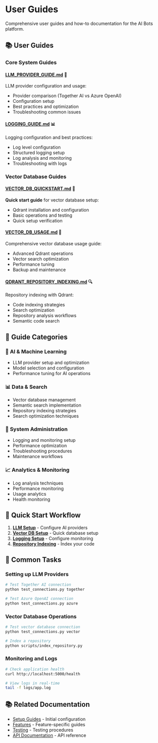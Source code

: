 # User Guides

Comprehensive user guides and how-to documentation for the AI Bots platform.

## 📚 User Guides

### Core System Guides

#### [LLM_PROVIDER_GUIDE.md](./LLM_PROVIDER_GUIDE.md) 🤖
LLM provider configuration and usage:
- Provider comparison (Together AI vs Azure OpenAI)
- Configuration setup
- Best practices and optimization
- Troubleshooting common issues

#### [LOGGING_GUIDE.md](./LOGGING_GUIDE.md) 📊
Logging configuration and best practices:
- Log level configuration
- Structured logging setup
- Log analysis and monitoring
- Troubleshooting with logs

### Vector Database Guides

#### [VECTOR_DB_QUICKSTART.md](./VECTOR_DB_QUICKSTART.md) 🚀
**Quick start guide** for vector database setup:
- Qdrant installation and configuration
- Basic operations and testing
- Quick setup verification

#### [VECTOR_DB_USAGE.md](./VECTOR_DB_USAGE.md) 📖
Comprehensive vector database usage guide:
- Advanced Qdrant operations
- Vector search optimization
- Performance tuning
- Backup and maintenance

#### [QDRANT_REPOSITORY_INDEXING.md](./QDRANT_REPOSITORY_INDEXING.md) 🔍
Repository indexing with Qdrant:
- Code indexing strategies
- Search optimization
- Repository analysis workflows
- Semantic code search

## 🎯 Guide Categories

### 🤖 **AI & Machine Learning**
- LLM provider setup and optimization
- Model selection and configuration
- Performance tuning for AI operations

### 📊 **Data & Search**
- Vector database management
- Semantic search implementation
- Repository indexing strategies
- Search optimization techniques

### 🔧 **System Administration**
- Logging and monitoring setup
- Performance optimization
- Troubleshooting procedures
- Maintenance workflows

### 📈 **Analytics & Monitoring**
- Log analysis techniques
- Performance monitoring
- Usage analytics
- Health monitoring

## 🚀 Quick Start Workflow

1. **[LLM Setup](./LLM_PROVIDER_GUIDE.md)** - Configure AI providers
2. **[Vector DB Setup](./VECTOR_DB_QUICKSTART.md)** - Quick database setup
3. **[Logging Setup](./LOGGING_GUIDE.md)** - Configure monitoring
4. **[Repository Indexing](./QDRANT_REPOSITORY_INDEXING.md)** - Index your code

## 🔧 Common Tasks

### Setting up LLM Providers
```bash
# Test Together AI connection
python test_connections.py together

# Test Azure OpenAI connection  
python test_connections.py azure
```

### Vector Database Operations
```bash
# Test vector database connection
python test_connections.py vector

# Index a repository
python scripts/index_repository.py
```

### Monitoring and Logs
```bash
# Check application health
curl http://localhost:5000/health

# View logs in real-time
tail -f logs/app.log
```

## 📚 Related Documentation
- [Setup Guides](../setup/) - Initial configuration
- [Features](../features/) - Feature-specific guides
- [Testing](../testing/) - Testing procedures
- [API Documentation](../api/) - API reference